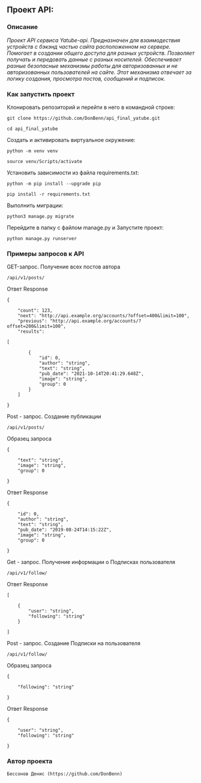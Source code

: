 ## Проект API:

### Описание

_Проект API сервиса Yatube-api. Предназначен для взаимодествия устройств
с бэкэнд частью сайта расположенном на сервере. Помогает в создании общего
доступа для разных устройств. Позволяет получать и передовать данные с разных 
носителей. Обеспечивает разные безопасные механизмы работы для авторизованных и
не авторизованных пользователей на сайте. Этот механизма отвечает за логику создания,
просмотра постов, сообщений и подписок._



### Как запустить проект


Клонировать репозиторий и перейти в него в командной строке:

```
git clone https://github.com/DonBenn/api_final_yatube.git
```

```
cd api_final_yatube
```

Cоздать и активировать виртуальное окружение:

```
python -m venv venv
```

```
source venv/Scripts/activate
```

Установить зависимости из файла requirements.txt:

```
python -m pip install --upgrade pip
```

```
pip install -r requirements.txt
```

Выполнить миграции:

```
python3 manage.py migrate
```

Перейдите в папку с файлом manage.py и Запустите проект:

```
python manage.py runserver
```

### Примеры запросов к API



GET-запрос. Получение всех постов автора 

```
/api/v1/posts/
```

Ответ Response

```
{

    "count": 123,
    "next": "http://api.example.org/accounts/?offset=400&limit=100",
    "previous": "http://api.example.org/accounts/?offset=200&limit=100",
    "results": 

[

        {
            "id": 0,
            "author": "string",
            "text": "string",
            "pub_date": "2021-10-14T20:41:29.648Z",
            "image": "string",
            "group": 0
        }
    ]

}
```

Post - запрос.  Создание публикации

```
/api/v1/posts/
```
Образец запроса

```
{

    "text": "string",
    "image": "string",
    "group": 0

}
```
Ответ Response

```
{

    "id": 0,
    "author": "string",
    "text": "string",
    "pub_date": "2019-08-24T14:15:22Z",
    "image": "string",
    "group": 0

}
```

Get - запрос. Получение информации о Подписках пользователя

```
/api/v1/follow/
```

Ответ Response

```
[

    {
        "user": "string",
        "following": "string"
    }

]
```

Post - запрос. Создание Подписки на пользователя

```
/api/v1/follow/
```

Образец запроса

```
{

    "following": "string"

}
```
Ответ Response

```
{

    "user": "string",
    "following": "string"

}
```


### Автор проекта

```
Бессонов Денис (https://github.com/DonBenn)
```